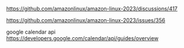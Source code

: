 
https://github.com/amazonlinux/amazon-linux-2023/discussions/417

https://github.com/amazonlinux/amazon-linux-2023/issues/356

google calendar api https://developers.google.com/calendar/api/guides/overview
